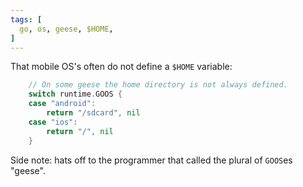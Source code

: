 ```yaml
---
tags: [
  go, os, geese, $HOME,
]
---
```


That mobile OS's often do not define a `$HOME` variable:

```go
	// On some geese the home directory is not always defined.
	switch runtime.GOOS {
	case "android":
		return "/sdcard", nil
	case "ios":
		return "/", nil
	}
```

Side note: hats off to the programmer that called the plural of `GOOS`es "geese".
